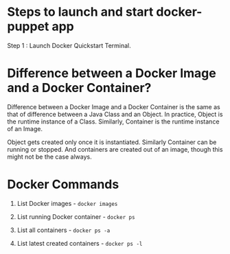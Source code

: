 # Steps to launch and start docker-puppet app

Step 1 : Launch Docker Quickstart Terminal.


# Difference between a Docker Image and a Docker Container?

Difference between a Docker Image and a Docker Container is the same as that of difference between a Java Class and an Object. In practice, Object is the runtime instance of a Class. Similarly, Container is the runtime instance of an Image.

Object gets created only once it is instantiated. Similarly Container can be running or stopped. And containers are created out of an image, though this might not be the case always.


# Docker Commands

1. List Docker images - `docker images`

2. List running Docker container - `docker ps`

3. List all containers - `docker ps -a`

4. List latest created containers - `docker ps -l`
